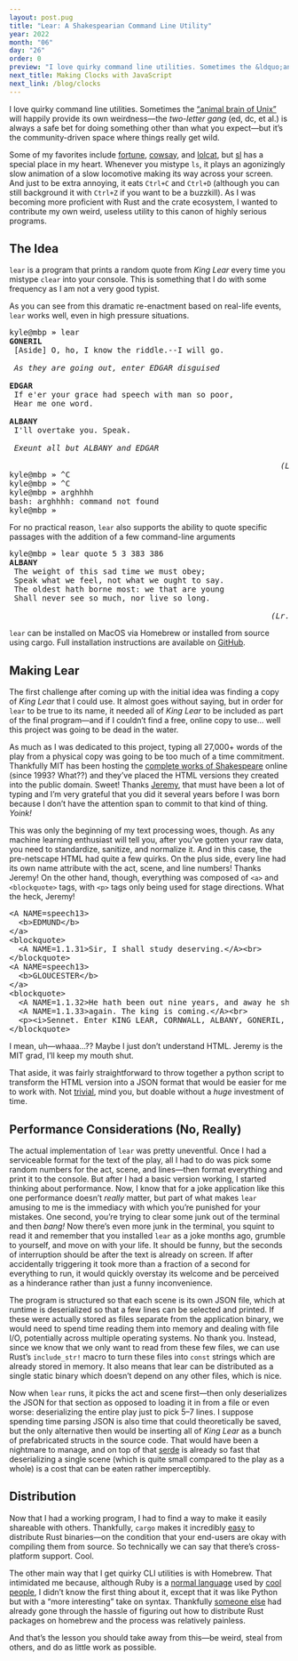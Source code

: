 ```yaml
---
layout: post.pug
title: "Lear: A Shakespearian Command Line Utility"
year: 2022
month: "06"
day: "26"
order: 0
preview: "I love quirky command line utilities. Sometimes the &ldquo;animal brain of Unix&rdquo; will happily provide its own weirdness&mdash;the <i>two-letter gang</i> (ed, dc, et al.) is always a safe bet for doing something other than what you expect—but it’s community-driven space where things really get wild&hellip;"
next_title: Making Clocks with JavaScript
next_link: /blog/clocks
---
```


I love quirky command line utilities. Sometimes the [&ldquo;animal brain of Unix&rdquo;](https://www.youtube.com/watch?v=vm1GJMp0QN4&t=2460) will happily provide its own weirdness&mdash;the _two-letter gang_ (ed, dc, et al.) is always a safe bet for doing something other than what you expect&mdash;but it&rsquo;s the community-driven space where things really get wild.

Some of my favorites include [fortune](https://en.wikipedia.org/wiki/Fortune_(Unix)), [cowsay](https://en.wikipedia.org/wiki/Cowsay), and [lolcat](https://github.com/busyloop/lolcat), but [sl](https://github.com/mtoyoda/sl) has a special place in my heart. Whenever you mistype `ls`, it plays an agonizingly slow animation of a slow locomotive making its way across your screen. And just to be extra annoying, it eats `Ctrl+C` and `Ctrl+D` (although you can still background it with `Ctrl+Z` if you want to be a buzzkill). As I was becoming more proficient with Rust and the crate ecosystem, I wanted to contribute my own weird, useless utility to this canon of highly serious programs.

## The Idea

`lear` is a program that prints a random quote from _King Lear_ every time you mistype `clear` into your console. This is something that I do with some frequency as I am not a very good typist.

As you can see from this dramatic re-enactment based on real-life events, `lear` works well, even in high pressure situations.

<pre class="code">
<span class=cd-orange>kyle@mbp</span> <b>&raquo;</b> lear
<b>GONERIL</b>
 [Aside] O, ho, I know the riddle.--I will go.

 <i>As they are going out, enter EDGAR disguised</i>

<b>EDGAR</b>
 If e'er your grace had speech with man so poor,
 Hear me one word.

<b>ALBANY</b>
 I'll overtake you. Speak.

 <i>Exeunt all but ALBANY and EDGAR</i>

                                                          <i>(Lr. 5.1.43-46)</i>
<span class=cd-orange>kyle@mbp</span> <b>&raquo;</b> ^C
<span class=cd-orange>kyle@mbp</span> <b>&raquo;</b> ^C
<span class=cd-orange>kyle@mbp</span> <b>&raquo;</b> arghhhh
bash: arghhhh: command not found
<span class=cd-orange>kyle@mbp</span> <b>&raquo;</b> <span class="blink">_</span>
</pre>

For no practical reason, `lear` also supports the ability to quote specific passages with the addition of a few command-line arguments

<pre class="code">
<span class=cd-orange>kyle@mbp</span> <b>&raquo;</b> lear quote 5 3 383 386
<b>ALBANY</b>
 The weight of this sad time we must obey;
 Speak what we feel, not what we ought to say.
 The oldest hath borne most: we that are young
 Shall never see so much, nor live so long.

                                                        <i>(Lr. 5.3.383-386)</i>
</pre>

`lear` can be installed on MacOS via Homebrew or installed from source using cargo. Full installation instructions are available on [GitHub](https://github.com/kyle-silver/lear).

## Making Lear

The first challenge after coming up with the initial idea was finding a copy of _King Lear_ that I could use. It almost goes without saying, but in order for `lear` to be true to its name, it needed all of _King Lear_ to be included as part of the final program—and if I couldn’t find a free, online copy to use&hellip; well this project was going to be dead in the water.

As much as I was dedicated to this project, typing all 27,000+ words of the play from a physical copy was going to be too much of a time commitment. Thankfully MIT has been hosting the [complete works of Shakespeare](http://shakespeare.mit.edu/index.html) online (since 1993? What??) and they’ve placed the HTML versions they created into the public domain. Sweet! Thanks [Jeremy](https://twitter.com/jeremyhylton), that must have been a lot of typing and I’m very grateful that you did it several years before I was born because I don’t have the attention span to commit to that kind of thing. _Yoink!_

This was only the beginning of my text processing woes, though. As any machine learning enthusiast will tell you, after you’ve gotten your raw data, you need to standardize, sanitize, and normalize it. And in this case, the pre-netscape HTML had quite a few quirks. On the plus side, every line had its own name attribute with the act, scene, and line numbers! Thanks Jeremy! On the other hand, though, everything was composed of `<a>` and `<blockquote>` tags, with `<p>` tags only being used for stage directions. What the heck, Jeremy!

<pre class="code">
<span class=cd-blue>&lt;A</span> <span class=cd-orange>NAME</span>=<span class=cd-green>speech13</span><span class=cd-blue>&gt;</span>
  <span class=cd-blue>&lt;b&gt;</span>EDMUND<span class=cd-blue>&lt;/b&gt;</span>
<span class=cd-blue>&lt;/a&gt;</span>
<span class=cd-blue>&lt;blockquote&gt;</span>
  <span class=cd-blue>&lt;A</span> <span class=cd-orange>NAME</span>=<span class=cd-green>1.1.31</span><span class=cd-blue>&gt;</span>Sir, I shall study deserving.<span class=cd-blue>&lt;/A&gt;</span><span class=cd-blue>&lt;br&gt;</span>
<span class=cd-blue>&lt;/blockquote&gt;</span>
<span class=cd-blue>&lt;A</span> <span class=cd-orange>NAME</span>=<span class=cd-green>speech13</span><span class=cd-blue>&gt;</span>
  <span class=cd-blue>&lt;b&gt;</span>GLOUCESTER<span class=cd-blue>&lt;/b&gt;</span>
<span class=cd-blue>&lt;/a&gt;</span>
<span class=cd-blue>&lt;blockquote&gt;</span>
  <span class=cd-blue>&lt;A</span> <span class=cd-orange>NAME</span>=<span class=cd-green>1.1.32</span><span class=cd-blue>&gt;</span>He hath been out nine years, and away he shall<span class=cd-blue>&lt;/A&gt;</span><span class=cd-blue>&lt;br&gt;</span>
  <span class=cd-blue>&lt;A</span> <span class=cd-orange>NAME</span>=<span class=cd-green>1.1.33</span><span class=cd-blue>&gt;</span>again. The king is coming.<span class=cd-blue>&lt;/A&gt;</span><span class=cd-blue>&lt;br&gt;</span>
  <span class=cd-blue>&lt;p&gt;&lt;i&gt;</span>Sennet. Enter KING LEAR, CORNWALL, ALBANY, GONERIL, REGAN, CORDELIA, and Attendants<span class=cd-blue>&lt;/i&gt;&lt;/p&gt;</span>
<span class=cd-blue>&lt;/blockquote&gt;</span>
</pre>

I mean, uh&mdash;whaaa&hellip;?? Maybe I just don’t understand HTML. Jeremy is the MIT grad, I&rsquo;ll keep my mouth shut.

That aside, it was fairly straightforward to throw together a python script to transform the HTML version into a JSON format that would be easier for me to work with. Not [trivial](https://github.com/kyle-silver/lear/blob/main/preprocessing/munge.py ), mind you, but doable without a _huge_ investment of time.

## Performance Considerations (No, Really)

The actual implementation of `lear` was pretty uneventful. Once I had a serviceable format for the text of the play, all I had to do was pick some random numbers for the act, scene, and lines&mdash;then format everything and print it to the console. But after I had a basic version working, I started thinking about performance. Now, I know that for a joke application like this one performance doesn’t _really_ matter, but part of what makes `lear` amusing to me is the immediacy with which you’re punished for your mistakes. One second, you’re trying to clear some junk out of the terminal and then _bang!_ Now there’s even more junk in the terminal, you squint to read it and remember that you installed `lear` as a joke months ago, grumble to yourself, and move on with your life. It should be funny, but the seconds of interruption should be after the text is already on screen. If after accidentally triggering it took more than a fraction of a second for everything to run, it would quickly overstay its welcome and be perceived as a hinderance rather than just a funny inconvenience.

The program is structured so that each scene is its own JSON file, which at runtime is deserialized so that a few lines can be selected and printed. If these were actually stored as files separate from the application binary, we would need to spend time reading them into memory and dealing with file I/O, potentially across multiple operating systems. No thank you. Instead, since we know that we only want to read from these few files, we can use Rust&rsquo;s `include_str!` macro to turn these files into `const` strings which are already stored in memory. It also means that lear can be distributed as a single static binary which doesn’t depend on any other files, which is nice.

Now when `lear` runs, it picks the act and scene first&mdash;then only deserializes the JSON for that section as opposed to loading it in from a file or even worse: deserializing the entire play just to pick 5&ndash;7 lines. I suppose spending time parsing JSON is also time that could theoretically be saved, but the only alternative then would be inserting all of _King Lear_ as a bunch of prefabricated structs in the source code. That would have been a nightmare to manage, and on top of that [serde](https://serde.rs) is already so fast that deserializing a single scene (which is quite small compared to the play as a whole) is a cost that can be eaten rather imperceptibly.  

## Distribution

Now that I had a working program, I had to find a way to make it easily shareable with others. Thankfully, `cargo` makes it incredibly [easy](https://doc.rust-lang.org/cargo/commands/cargo-install.html) to distribute Rust binaries&mdash;on the condition that your end-users are okay with compiling them from source. So technically we can say that there’s cross-platform support. Cool.

The other main way that I get quirky CLI utilities is with Homebrew. That intimidated me because, although Ruby is a [normal language](https://www.destroyallsoftware.com/talks/wat) used by [cool people](https://github.com/readme/featured/why-the-lucky-stiff), I didn’t know the first thing about it, except that it was like Python but with a &ldquo;more interesting&rdquo; take on syntax. Thankfully [someone else](https://federicoterzi.com/blog/how-to-publish-your-rust-project-on-homebrew/) had already gone through the hassle of figuring out how to distribute Rust packages on homebrew and the process was relatively painless.

And that’s the lesson you should take away from this&mdash;be weird, steal from others, and do as little work as possible.
